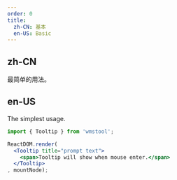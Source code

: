 ```yaml
---
order: 0
title:
  zh-CN: 基本
  en-US: Basic
---
```


## zh-CN

最简单的用法。

## en-US

The simplest usage.

````jsx
import { Tooltip } from 'wmstool';

ReactDOM.render(
  <Tooltip title="prompt text">
    <span>Tooltip will show when mouse enter.</span>
  </Tooltip>
, mountNode);
````

